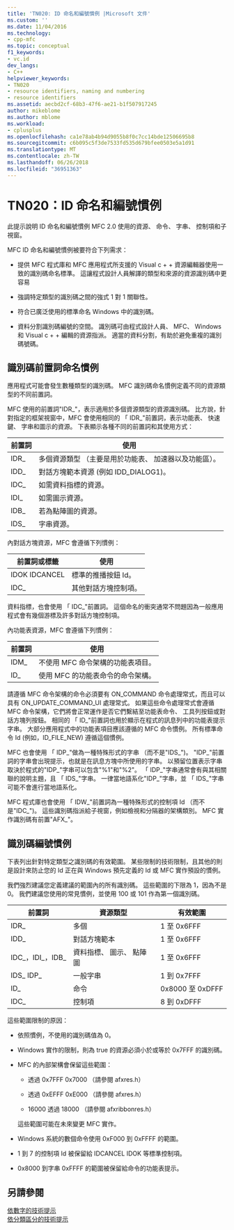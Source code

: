 ```yaml
---
title: 'TN020: ID 命名和編號慣例 |Microsoft 文件'
ms.custom: ''
ms.date: 11/04/2016
ms.technology:
- cpp-mfc
ms.topic: conceptual
f1_keywords:
- vc.id
dev_langs:
- C++
helpviewer_keywords:
- TN020
- resource identifiers, naming and numbering
- resource identifiers
ms.assetid: aecbd2cf-68b3-47f6-ae21-b1f507917245
author: mikeblome
ms.author: mblome
ms.workload:
- cplusplus
ms.openlocfilehash: ca1e78ab4b94d9055b8f0c7cc14bde12506695b8
ms.sourcegitcommit: c6b095c5f3de7533fd535d679bfee0503e5a1d91
ms.translationtype: MT
ms.contentlocale: zh-TW
ms.lasthandoff: 06/26/2018
ms.locfileid: "36951363"
---
```

# <a name="tn020-id-naming-and-numbering-conventions"></a>TN020：ID 命名和編號慣例
此提示說明 ID 命名和編號慣例 MFC 2.0 使用的資源、 命令、 字串、 控制項和子視窗。  
  
 MFC ID 命名和編號慣例被要符合下列需求：  
  
-   提供 MFC 程式庫和 MFC 應用程式所支援的 Visual c + + 資源編輯器使用一致的識別碼命名標準。 這讓程式設計人員解譯的類型和來源的資源識別碼中更容易  
  
-   強調特定類型的識別碼之間的強式 1 對 1 關聯性。  
  
-   符合已廣泛使用的標準命名 Windows 中的識別碼。  
  
-   資料分割識別碼編號的空間。 識別碼可由程式設計人員、 MFC、 Windows 和 Visual c + + 編輯的資源指派。 適當的資料分割，有助於避免重複的識別碼號碼。  
  
## <a name="the-id-prefix-naming-convention"></a>識別碼前置詞命名慣例  
 應用程式可能會發生數種類型的識別碼。 MFC 識別碼命名慣例定義不同的資源類型的不同前置詞。  
  
 MFC 使用的前置詞"IDR_"，表示適用於多個資源類型的資源識別碼。 比方說，針對指定的框架視窗中，MFC 會使用相同的 「 IDR_"前置詞，表示功能表、 快速鍵、 字串和圖示的資源。 下表顯示各種不同的前置詞和其使用方式：  
  
|前置詞|使用|  
|------------|---------|  
|IDR_|多個資源類型 （主要是用於功能表、 加速器以及功能區）。|  
|IDD_|對話方塊範本資源 (例如 IDD_DIALOG1)。|  
|IDC_|如需資料指標的資源。|  
|IDI_|如需圖示資源。|  
|IDB_|若為點陣圖的資源。|  
|IDS_|字串資源。|  
  
 內對話方塊資源，MFC 會遵循下列慣例：  
  
|前置詞或標籤|使用|  
|---------------------|---------|  
|IDOK IDCANCEL|標準的推播按鈕 Id。|  
|IDC_|其他對話方塊控制項。|  
  
 資料指標，也會使用 「 IDC_"前置詞。 這個命名的衝突通常不問題因為一般應用程式會有幾個游標及許多對話方塊控制項。  
  
 內功能表資源，MFC 會遵循下列慣例：  
  
|前置詞|使用|  
|------------|---------|  
|IDM_|不使用 MFC 命令架構的功能表項目。|  
|ID_|使用 MFC 的功能表命令的命令架構。|  
  
 請遵循 MFC 命令架構的命令必須要有 ON_COMMAND 命令處理常式，而且可以具有 ON_UPDATE_COMMAND_UI 處理常式。 如果這些命令處理常式會遵循 MFC 命令架構，它們將會正常運作是否它們繫結至功能表命令、 工具列按鈕或對話方塊列按鈕。 相同的 「 ID_"前置詞也用於顯示在程式的訊息列中的功能表提示字串。 大部分應用程式中的功能表項目應該遵循的 MFC 命令慣例。 所有標準命令 Id (例如，ID_FILE_NEW) 遵循這個慣例。  
  
 MFC 也會使用 「 IDP_"做為一種特殊形式的字串 （而不是"IDS_")。 "IDP_"前置詞的字串會出現提示，也就是在訊息方塊中所使用的字串。 以預留位置表示字串取決於程式的"IDP_"字串可以包含"%1"和"%2"。 「 IDP_"字串通常會有與其相關聯的說明主題，且 「 IDS_"字串。 一律當地語系化"IDP_"字串，並 「 IDS_"字串可能不會進行當地語系化。  
  
 MFC 程式庫也會使用 「 IDW_"前置詞為一種特殊形式的控制項 Id （而不是"IDC_")。 這些識別碼指派給子視窗，例如檢視和分隔器的架構類別。 MFC 實作識別碼有前置"AFX_"。  
  
## <a name="the-id-numbering-convention"></a>識別碼編號慣例  
 下表列出針對特定類型之識別碼的有效範圍。 某些限制的技術限制，且其他的則是設計來防止您的 Id 正在與 Windows 預先定義的 Id 或 MFC 實作預設的慣例。  
  
 我們強烈建議您定義建議的範圍內的所有識別碼。 這些範圍的下限為 1，因為不是 0。 我們建議您使用的常見慣例，並使用 100 或 101 作為第一個識別碼。  
  
|前置詞|資源類型|有效範圍|  
|------------|-------------------|-----------------|  
|IDR_|多個|1 至 0x6FFF|  
|IDD_|對話方塊範本|1 至 0x6FFF|  
|IDC_，IDI_，IDB_|資料指標、 圖示、 點陣圖|1 至 0x6FFF|  
|IDS_ IDP_|一般字串|1 到 0x7FFF|  
|ID_|命令|0x8000 至 0xDFFF|  
|IDC_|控制項|8 到 0xDFFF|  
  
 這些範圍限制的原因：  
  
-   依照慣例，不使用的識別碼值為 0。  
  
-   Windows 實作的限制，則為 true 的資源必須小於或等於 0x7FFF 的識別碼。  
  
-   MFC 的內部架構會保留這些範圍：  
  
    -   透過 0x7FFF 0x7000 （請參閱 afxres.h）  
  
    -   透過 0xEFFF 0xE000 （請參閱 afxres.h）  
  
    -   16000 透過 18000 （請參閱 afxribbonres.h）  
  
     這些範圍可能在未來變更 MFC 實作。  
  
-   Windows 系統的數個命令使用 0xF000 到 0xFFFF 的範圍。  
  
-   1 到 7 的控制項 Id 被保留給 IDCANCEL IDOK 等標準控制項。  
  
-   0x8000 到字串 0xFFFF 的範圍被保留給命令的功能表提示。  
  
## <a name="see-also"></a>另請參閱  
 [依數字的技術提示](../mfc/technical-notes-by-number.md)   
 [依分類區分的技術提示](../mfc/technical-notes-by-category.md)


